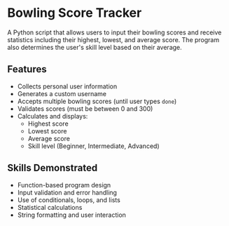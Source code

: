 # Bowling Score Tracker

A Python script that allows users to input their bowling scores and receive statistics including their highest, lowest, and average score. The program also determines the user's skill level based on their average.

## Features

- Collects personal user information
- Generates a custom username
- Accepts multiple bowling scores (until user types `done`)
- Validates scores (must be between 0 and 300)
- Calculates and displays:
  - Highest score
  - Lowest score
  - Average score
  - Skill level (Beginner, Intermediate, Advanced)

## Skills Demonstrated

- Function-based program design
- Input validation and error handling
- Use of conditionals, loops, and lists
- Statistical calculations
- String formatting and user interaction
